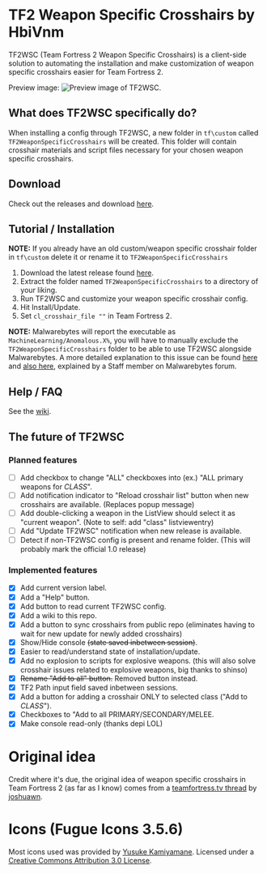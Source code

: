 # TF2 Weapon Specific Crosshairs by HbiVnm
TF2WSC (Team Fortress 2 Weapon Specific Crosshairs) is a client-side solution to automating the installation and make customization of weapon specific crosshairs easier for Team Fortress 2.

Preview image:
![Preview image of TF2WSC.](https://i.imgur.com/VtGxozZ.png)

## What does TF2WSC specifically do?
When installing a config through TF2WSC, a new folder in `tf\custom` called `TF2WeaponSpecificCrosshairs` will be created. This folder will contain crosshair materials and script files necessary for your chosen weapon specific crosshairs.

## Download
Check out the releases and download [here](https://github.com/hbivnm/TF2WeaponSpecificCrosshairs/releases).

## Tutorial / Installation
**NOTE:** If you already have an old custom/weapon specific crosshair folder in `tf\custom` delete it or rename it to `TF2WeaponSpecificCrosshairs`

1. Download the latest release found [here](https://github.com/hbivnm/TF2WeaponSpecificCrosshairs/releases).
2. Extract the folder named `TF2WeaponSpecificCrosshairs` to a directory of your liking.
3. Run TF2WSC and customize your weapon specific crosshair config.
4. Hit Install/Update.
5. Set `cl_crosshair_file ""` in Team Fortress 2.

**NOTE:** Malwarebytes will report the executable as `MachineLearning/Anomalous.X%`, you will have to manually exclude the `TF2WeaponSpecificCrosshairs` folder to be able to use TF2WSC alongside Malwarebytes. A more detailed explanation to this issue can be found [here](https://forums.malwarebytes.com/topic/271784-machinelearninganomalous100-all-my-c-projects/) and [also here](https://forums.malwarebytes.com/topic/238670-machinelearninganomalous-detections-and-explanation/), explained by a Staff member on Malwarebytes forum.

## Help / FAQ
See the [wiki](https://github.com/hbivnm/TF2WeaponSpecificCrosshairs/wiki).

## The future of TF2WSC
### Planned features
- [ ] Add checkbox to change "ALL" checkboxes into (ex.) "ALL primary weapons for _CLASS_".
- [ ] Add notification indicator to "Reload crosshair list" button when new crosshairs are available. (Replaces popup message)
- [ ] Add double-clicking a weapon in the ListView should select it as "current weapon". (Note to self: add "class" listviewentry)
- [ ] Add "Update TF2WSC" notification when new release is available.
- [ ] Detect if non-TF2WSC config is present and rename folder. (This will probably mark the official 1.0 release)

### Implemented features
- [x] Add current version label.
- [x] Add a "Help" button.
- [x] Add button to read current TF2WSC config.
- [x] Add a wiki to this repo.
- [x] Add a button to sync crosshairs from public repo (eliminates having to wait for new update for newly added crosshairs)
- [x] Show/Hide console ~~(state saved inbetween session)~~.
- [x] Easier to read/understand state of installation/update.
- [x] Add no explosion to scripts for explosive weapons. (this will also solve crosshair issues related to explosive weapons, big thanks to shinso)
- [x] ~~Rename "Add to all" button.~~ Removed button instead.
- [x] TF2 Path input field saved inbetween sessions.
- [x] Add a button for adding a crosshair ONLY to selected class ("Add to *CLASS*").
- [x] Checkboxes to "Add to all PRIMARY/SECONDARY/MELEE.
- [x] Make console read-only (thanks depi LOL)

# Original idea
Credit where it's due, the original idea of weapon specific crosshairs in Team Fortress 2 (as far as I know) comes from a [teamfortress.tv thread](https://www.teamfortress.tv/30866/guide-weapon-specific-custom-crosshairs) by [joshuawn](https://www.teamfortress.tv/user/joshuawn).

# Icons (Fugue Icons 3.5.6)
Most icons used was provided by [Yusuke Kamiyamane](http://p.yusukekamiyamane.com/). Licensed under a [Creative Commons Attribution 3.0 License](https://creativecommons.org/licenses/by/3.0/).
